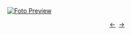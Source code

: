 [![Foto Preview](preview/n556.avif)](https://20essentials.github.io/project-000-556)

<div align="center" style="display: flex; justify-content: center;">
  <a  href="https://github.com/20essentials/project-000-555" target="_blank">&#8592;</a>
  &nbsp;&nbsp;
  <a  href="https://github.com/20essentials/project-000-557" target="_blank">&#8594;</a>
</div>
